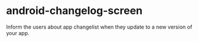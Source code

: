 # android-changelog-screen
Inform the users about app changelist when they update to a new version of your app.
